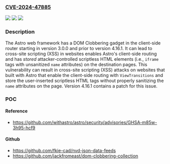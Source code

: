 ### [CVE-2024-47885](https://cve.mitre.org/cgi-bin/cvename.cgi?name=CVE-2024-47885)
![](https://img.shields.io/static/v1?label=Product&message=astro&color=blue)
![](https://img.shields.io/static/v1?label=Version&message=%3D%20%3E%3D3.0.0%2C%20%3C%204.16.1%20&color=brighgreen)
![](https://img.shields.io/static/v1?label=Vulnerability&message=CWE-79%3A%20Improper%20Neutralization%20of%20Input%20During%20Web%20Page%20Generation%20('Cross-site%20Scripting')&color=brighgreen)

### Description

The Astro web framework has a DOM Clobbering gadget in the client-side router starting in version 3.0.0 and prior to version 4.16.1. It can lead to cross-site scripting (XSS) in websites enables Astro's client-side routing and has *stored* attacker-controlled scriptless HTML elements (i.e., `iframe` tags with unsanitized `name` attributes) on the destination pages. This vulnerability can result in cross-site scripting (XSS) attacks on websites that built with Astro that enable the client-side routing with `ViewTransitions` and store the user-inserted scriptless HTML tags without properly sanitizing the `name` attributes on the page. Version 4.16.1 contains a patch for this issue.

### POC

#### Reference
- https://github.com/withastro/astro/security/advisories/GHSA-m85w-3h95-hcf9

#### Github
- https://github.com/fkie-cad/nvd-json-data-feeds
- https://github.com/jackfromeast/dom-clobbering-collection

